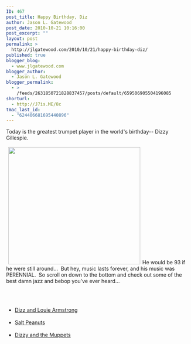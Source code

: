 ```yaml
---
ID: 467
post_title: Happy Birthday, Diz
author: Jason L. Gatewood
post_date: 2010-10-21 10:16:00
post_excerpt: ""
layout: post
permalink: >
  http://jlgatewood.com/2010/10/21/happy-birthday-diz/
published: true
blogger_blog:
  - www.jlgatewood.com
blogger_author:
  - Jason L. Gatewood
blogger_permalink:
  - >
    /feeds/2631850721828837457/posts/default/659506905504196085
shorturl:
  - http://J7is.ME/8c
tmac_last_id:
  - "624406681695440896"
---
```

Today is the greatest trumpet player in the world's birthday-- Dizzy Gillespie.<br /><br /><a style="padding: 0px 6px;" href="http://en.wikipedia.org/wiki/Dizzy%20Gillespie"><img class="alignleft" style="border: 0px none;" title="Dizzy Gillespie" src="http://placeholder.apture.com/ph/360x320_WikipediaArticle/" alt="" width="360px" height="320px" /></a>He would be 93 if he were still around...  But hey, music lasts forever, and his music was PERENNIAL.  So scroll on down to the bottom and check out some of the best damn jazz and bebop you've ever heard...<br /><div><br /><ul><br />	<li><a href="http://www.youtube.com/watch?v=ZO1uMjz3n3w">Dizz and Louie Armstrong</a></li><br />	<li><a href="http://www.youtube.com/watch?v=kOmA8LOw258">Salt Peanuts</a></li><br />	<li><a href="http://www.youtube.com/watch?v=pIvCJC8oAIE">Dizzy and the Muppets</a></li><br /></ul><br /></div>